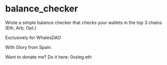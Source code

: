# balance_checker

Wrote a simple balance checker that checks your wallets in the top 3 chains (Eth, Arb, Opt.)

Exclusively for WhalesDAO

With Glory from Spain.

Want to donate me? Do it here: 0xsleg.eth
